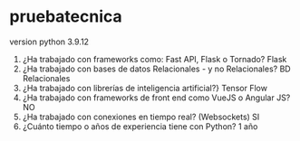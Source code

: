 # pruebatecnica
version python 3.9.12

1. ¿Ha trabajado con frameworks como: Fast API, Flask o Tornado?
Flask
3. ¿Ha trabajado con bases de datos Relacionales - y no Relacionales?
BD Relacionales
4. ¿Ha trabajado con librerías de inteligencia artificial?}
Tensor Flow
6. ¿Ha trabajado con frameworks de front end como VueJS o Angular JS?
NO
7. ¿Ha trabajado con conexiones en tiempo real? (Websockets)
SI
9. ¿Cuánto tiempo o años de experiencia tiene con Python?
1 año

